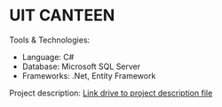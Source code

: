 # UIT CANTEEN

Tools & Technologies:
- Language: C#
- Database: Microsoft SQL Server
- Frameworks: .Net, Entity Framework

Project description: 
[Link drive to project description file](https://docs.google.com/document/d/1DXVE1nE3Y9MHseNPRoTQSBHiQc0GwBWN/edit?usp=sharing&ouid=116154717002923117662&rtpof=true&sd=true)

